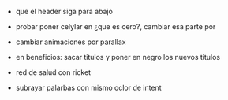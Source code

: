 - que el header siga para abajo
- probar poner celylar en ¿que es cero?, cambiar esa parte por 
- cambiar animaciones por parallax

- en beneficios: sacar titulos y poner en negro los nuevos titulos

- red de salud con ricket
- subrayar palarbas con mismo oclor de intent